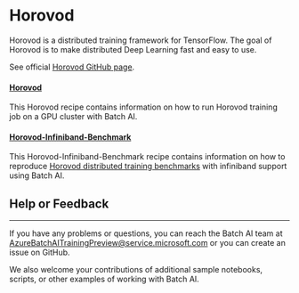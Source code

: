 # Horovod

Horovod is a distributed training framework for TensorFlow. The goal of Horovod is to make distributed Deep Learning
fast and easy to use.

See official [Horovod GitHub page](https://github.com/uber/horovod).

#### [Horovod](./Horovod)

This Horovod recipe contains information on how to run Horovod training job on a GPU cluster with Batch AI. 

#### [Horovod-Infiniband-Benchmark](./Horovod-Infiniband-Benchmark)

This Horovod-Infiniband-Benchmark recipe contains information on how to reproduce [Horovod distributed training benchmarks](https://github.com/uber/horovod/blob/master/docs/benchmarks.md) with infiniband support using Batch AI. 


## Help or Feedback
--------------------
If you have any problems or questions, you can reach the Batch AI team at [AzureBatchAITrainingPreview@service.microsoft.com](mailto:AzureBatchAITrainingPreview@service.microsoft.com) or you can create an issue on GitHub.

We also welcome your contributions of additional sample notebooks, scripts, or other examples of working with Batch AI.
